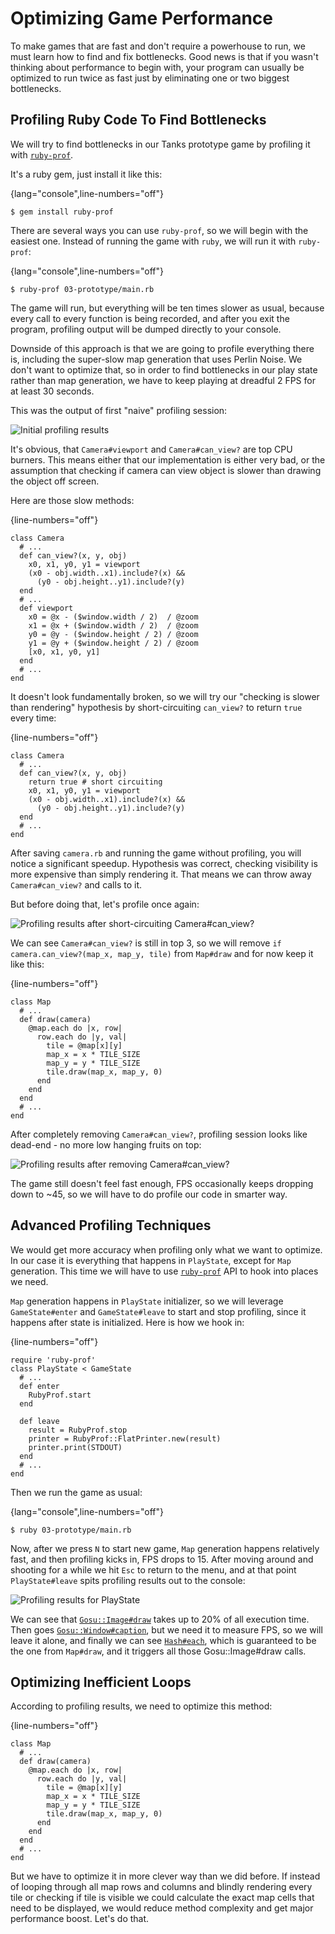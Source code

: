 # Optimizing Game Performance

To make games that are fast and don't require a powerhouse to run, we must learn how to find and
fix bottlenecks. Good news is that if you wasn't thinking about performance to begin with, your
program can usually be optimized to run twice as fast just by eliminating one or two biggest
bottlenecks.

## Profiling Ruby Code To Find Bottlenecks

We will try to find bottlenecks in our Tanks prototype game by profiling it with
[`ruby-prof`](https://github.com/ruby-prof/ruby-prof).

It's a ruby gem, just install it like this:

{lang="console",line-numbers="off"}
~~~~~~~~
$ gem install ruby-prof
~~~~~~~~

There are several ways you can use `ruby-prof`, so we will begin with the easiest one. Instead of
running the game with `ruby`, we will run it with `ruby-prof`:

{lang="console",line-numbers="off"}
~~~~~~~~
$ ruby-prof 03-prototype/main.rb
~~~~~~~~

The game will run, but everything will be ten times slower as usual, because every call to every
function is being recorded, and after you exit the program, profiling output will be dumped
directly to your console.

Downside of this approach is that we are going to profile everything there is, including the
super-slow map generation that uses Perlin Noise. We don't want to optimize that, so in order to
find bottlenecks in our play state rather than map generation, we have to keep playing at dreadful
2 FPS for at least 30 seconds.

This was the output of first "naive" profiling session:

![Initial profiling results](images/19-naive-profile.png)

It's obvious, that `Camera#viewport` and `Camera#can_view?` are top CPU burners. This means either
that our implementation is either very bad, or the assumption that checking if camera can view
object is slower than drawing the object off screen.

Here are those slow methods:

{line-numbers="off"}
~~~~~~~~
class Camera
  # ...
  def can_view?(x, y, obj)
    x0, x1, y0, y1 = viewport
    (x0 - obj.width..x1).include?(x) &&
      (y0 - obj.height..y1).include?(y)
  end
  # ...
  def viewport
    x0 = @x - ($window.width / 2)  / @zoom
    x1 = @x + ($window.width / 2)  / @zoom
    y0 = @y - ($window.height / 2) / @zoom
    y1 = @y + ($window.height / 2) / @zoom
    [x0, x1, y0, y1]
  end
  # ...
end
~~~~~~~~

It doesn't look fundamentally broken, so we will try our "checking is slower than rendering"
hypothesis by short-circuiting `can_view?` to return `true` every time:

{line-numbers="off"}
~~~~~~~~
class Camera
  # ...
  def can_view?(x, y, obj)
    return true # short circuiting
    x0, x1, y0, y1 = viewport
    (x0 - obj.width..x1).include?(x) &&
      (y0 - obj.height..y1).include?(y)
  end
  # ...
end
~~~~~~~~

After saving `camera.rb` and running the game without profiling, you will notice a significant
speedup. Hypothesis was correct, checking visibility is more expensive than simply rendering it.
That means we can throw away `Camera#can_view?` and calls to it.

But before doing that, let's profile once again:

![Profiling results after short-circuiting `Camera#can_view?`](images/20-naive-profile-2.png)

We can see `Camera#can_view?` is still in top 3, so we will remove
`if camera.can_view?(map_x, map_y, tile)` from `Map#draw` and for now keep it like this:

{line-numbers="off"}
~~~~~~~~
class Map
  # ...
  def draw(camera)
    @map.each do |x, row|
      row.each do |y, val|
        tile = @map[x][y]
        map_x = x * TILE_SIZE
        map_y = y * TILE_SIZE
        tile.draw(map_x, map_y, 0)
      end
    end
  end
  # ...
end
~~~~~~~~

After completely removing `Camera#can_view?`, profiling session looks like dead-end - no more low
hanging fruits on top:

![Profiling results after removing `Camera#can_view?`](images/21-naive-profile-3.png)

The game still doesn't feel fast enough, FPS occasionally keeps dropping down to ~45, so we will
have to do profile our code in smarter way.

## Advanced Profiling Techniques

We would get more accuracy when profiling only what we want to optimize. In our case it is
everything that happens in `PlayState`, except for `Map` generation. This time we will have to use
[`ruby-prof`](https://github.com/ruby-prof/ruby-prof) API to hook into places we need.

`Map` generation happens in `PlayState` initializer, so we will leverage `GameState#enter` and
`GameState#leave` to start and stop profiling, since it happens after state is initialized. Here is
how we hook in:

{line-numbers="off"}
~~~~~~~~
require 'ruby-prof'
class PlayState < GameState
  # ...
  def enter
    RubyProf.start
  end

  def leave
    result = RubyProf.stop
    printer = RubyProf::FlatPrinter.new(result)
    printer.print(STDOUT)
  end
  # ...
end
~~~~~~~~

Then we run the game as usual:

{lang="console",line-numbers="off"}
~~~~~~~~
$ ruby 03-prototype/main.rb
~~~~~~~~

Now, after we press `N` to start new game, `Map` generation happens relatively fast, and then
profiling kicks in, FPS drops to 15. After moving around and shooting for a while we hit `Esc` to
return to the menu, and at that point `PlayState#leave` spits profiling results out to the console:

![Profiling results for `PlayState`](images/22-play-profile.png)

We can see that
[`Gosu::Image#draw`](http://www.libgosu.org/rdoc/Gosu/Image.html#draw-instance_method) takes up to
20% of all execution time. Then goes
[`Gosu::Window#caption`](http://www.libgosu.org/rdoc/Gosu/Window.html#caption-instance_method), but
we need it to measure FPS, so we will leave it alone, and finally we can see
[`Hash#each`](http://www.ruby-doc.org/core-2.1.2/Hash.html#method-i-each), which is guaranteed to
be the one from `Map#draw`, and it triggers all those Gosu::Image#draw calls.

## Optimizing Inefficient Loops

According to profiling results, we need to optimize this method:

{line-numbers="off"}
~~~~~~~~
class Map
  # ...
  def draw(camera)
    @map.each do |x, row|
      row.each do |y, val|
        tile = @map[x][y]
        map_x = x * TILE_SIZE
        map_y = y * TILE_SIZE
        tile.draw(map_x, map_y, 0)
      end
    end
  end
  # ...
end
~~~~~~~~

But we have to optimize it in more clever way than we did before. If instead of looping through all
map rows and columns and blindly rendering every tile or checking if tile is visible we could
calculate the exact map cells that need to be displayed, we would reduce method complexity
and get major performance boost. Let's do that.






